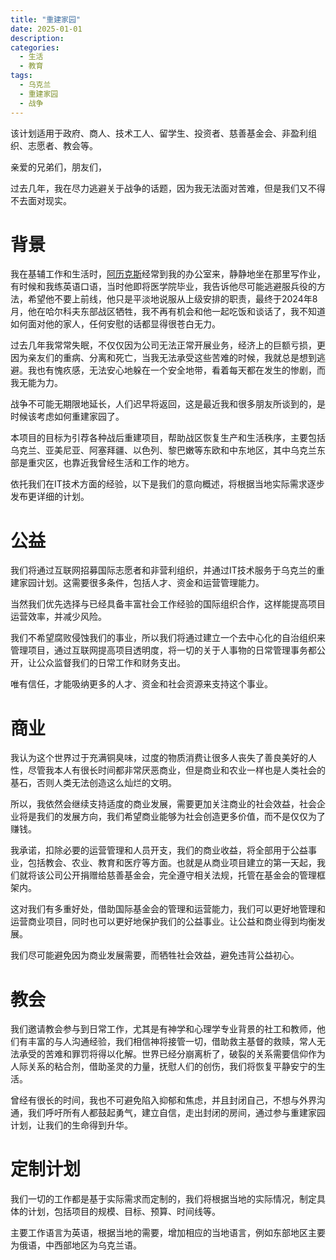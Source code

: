 ```yaml
---
title: "重建家园"
date: 2025-01-01
description:
categories:
  - 生活
  - 教育
tags:
  - 乌克兰
  - 重建家园
  - 战争
---
```



该计划适用于政府、商人、技术工人、留学生、投资者、慈善基金会、非盈利组织、志愿者、教会等。


亲爱的兄弟们，朋友们，

过去几年，我在尽力逃避关于战争的话题，因为我无法面对苦难，但是我们又不得不去面对现实。


# 背景

我在基辅工作和生活时，[阿历克斯](https://petition.president.gov.ua/petition/244042)经常到我的办公室来，静静地坐在那里写作业，有时候和我练英语口语，当时他即将医学院毕业，我告诉他尽可能逃避服兵役的方法，希望他不要上前线，他只是平淡地说服从上级安排的职责，最终于2024年8月，他在哈尔科夫东部战区牺牲，我不再有机会和他一起吃饭和谈话了，我不知道如何面对他的家人，任何安慰的话都显得很苍白无力。

过去几年我常常失眠，不仅仅因为公司无法正常开展业务，经济上的巨额亏损，更因为亲友们的重病、分离和死亡，当我无法承受这些苦难的时候，我就总是想到逃避。我也有愧疚感，无法安心地躲在一个安全地带，看着每天都在发生的惨剧，而我无能为力。

战争不可能无期限地延长，人们迟早将返回，这是最近我和很多朋友所谈到的，是时候该考虑如何重建家园了。

本项目的目标为引荐各种战后重建项目，帮助战区恢复生产和生活秩序，主要包括乌克兰、亚美尼亚、阿塞拜疆、以色列、黎巴嫩等东欧和中东地区，其中乌克兰东部是重灾区，也靠近我曾经生活和工作的地方。

依托我们在IT技术方面的经验，以下是我们的意向概述，将根据当地实际需求逐步发布更详细的计划。

# 公益

我们将通过互联网招募国际志愿者和非营利组织，并通过IT技术服务于乌克兰的重建家园计划。这需要很多条件，包括人才、资金和运营管理能力。

当然我们优先选择与已经具备丰富社会工作经验的国际组织合作，这样能提高项目运营效率，并减少风险。

我们不希望腐败侵蚀我们的事业，所以我们将通过建立一个去中心化的自治组织来管理项目，通过互联网提高项目透明度，将一切的关于人事物的日常管理事务都公开，让公众监督我们的日常工作和财务支出。

唯有信任，才能吸纳更多的人才、资金和社会资源来支持这个事业。

# 商业

我认为这个世界过于充满铜臭味，过度的物质消费让很多人丧失了善良美好的人性，尽管我本人有很长时间都非常厌恶商业，但是商业和农业一样也是人类社会的基石，否则人类无法创造这么灿烂的文明。

所以，我依然会继续支持适度的商业发展，需要更加关注商业的社会效益，社会企业将是我们的发展方向，我们希望商业能够为社会创造更多价值，而不是仅仅为了赚钱。

我承诺，扣除必要的运营管理和人员开支，我们的商业收益，将全部用于公益事业，包括教会、农业、教育和医疗等方面。也就是从商业项目建立的第一天起，我们就将该公司公开捐赠给慈善基金会，完全遵守相关法规，托管在基金会的管理框架内。

这对我们有多重好处，借助国际基金会的管理和运营能力，我们可以更好地管理和运营商业项目，同时也可以更好地保护我们的公益事业。让公益和商业得到均衡发展。

我们尽可能避免因为商业发展需要，而牺牲社会效益，避免违背公益初心。

# 教会

我们邀请教会参与到日常工作，尤其是有神学和心理学专业背景的社工和教师，他们有丰富的与人沟通经验，我们相信神将接管一切，借助救主基督的救赎，常人无法承受的苦难和罪罚将得以化解。世界已经分崩离析了，破裂的关系需要信仰作为人际关系的粘合剂，借助圣灵的力量，抚慰人们的创伤，我们将恢复平静安宁的生活。

曾经有很长的时间，我也不可避免陷入抑郁和焦虑，并且封闭自己，不想与外界沟通，我们呼吁所有人都鼓起勇气，建立自信，走出封闭的房间，通过参与重建家园计划，让我们的生命得到升华。


# 定制计划

我们一切的工作都是基于实际需求而定制的，我们将根据当地的实际情况，制定具体的计划，包括项目的规模、目标、预算、时间线等。

主要工作语言为英语，根据当地的需要，增加相应的当地语言，例如东部地区主要为俄语，中西部地区为乌克兰语。




